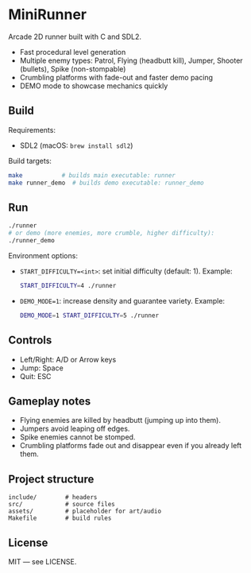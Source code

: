 # MiniRunner

Arcade 2D runner built with C and SDL2.

- Fast procedural level generation
- Multiple enemy types: Patrol, Flying (headbutt kill), Jumper, Shooter (bullets), Spike (non-stompable)
- Crumbling platforms with fade-out and faster demo pacing
- DEMO mode to showcase mechanics quickly

## Build

Requirements:
- SDL2 (macOS: `brew install sdl2`)

Build targets:
```bash
make           # builds main executable: runner
make runner_demo  # builds demo executable: runner_demo
```

## Run
```bash
./runner
# or demo (more enemies, more crumble, higher difficulty):
./runner_demo
```

Environment options:
- `START_DIFFICULTY=<int>`: set initial difficulty (default: 1). Example:
  ```bash
  START_DIFFICULTY=4 ./runner
  ```
- `DEMO_MODE=1`: increase density and guarantee variety. Example:
  ```bash
  DEMO_MODE=1 START_DIFFICULTY=5 ./runner
  ```

## Controls
- Left/Right: A/D or Arrow keys
- Jump: Space
- Quit: ESC

## Gameplay notes
- Flying enemies are killed by headbutt (jumping up into them).
- Jumpers avoid leaping off edges.
- Spike enemies cannot be stomped.
- Crumbling platforms fade out and disappear even if you already left them.

## Project structure
```
include/        # headers
src/            # source files
assets/         # placeholder for art/audio
Makefile        # build rules
```

## License
MIT — see LICENSE.
